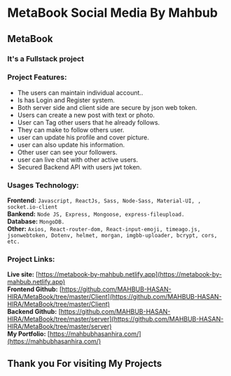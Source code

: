 # MetaBook Social Media By Mahbub

## MetaBook

### It's a Fullstack project

### Project Features:

- The users can maintain individual account..
- Is has Login and Register system.
- Both server side and client side are secure by json web token.
- Users can create a new post with text or photo.
- User can Tag other users that he already follows.
- They can make to follow others user.
- user can update his profile and cover picture.
- user can also update his information.
- Other user can see your followers.
- user can live chat with other active users.
- Secured Backend API with users jwt token.

### Usages Technology:
**Frontend:** `Javascript, ReactJs, Sass, Node-Sass, Material-UI, , socket.io-client`<br />
**Bankend:** `Node JS, Express, Mongoose, express-fileupload.`<br />
**Database:** `MongoDB.`<br />
**Other:** `Axios, React-router-dom, React-input-emoji, timeago.js, jsonwebtoken, Dotenv, helmet, morgan, imgbb-uploader, bcrypt, cors, etc.`<br />

### Project Links:
**Live site:** [https://metabook-by-mahbub.netlify.app](https://metabook-by-mahbub.netlify.app)<br />
**Frontend Github:** [https://github.com/MAHBUB-HASAN-HIRA/MetaBook/tree/master/Client](https://github.com/MAHBUB-HASAN-HIRA/MetaBook/tree/master/Client)<br />
**Backend Github:** [https://github.com/MAHBUB-HASAN-HIRA/MetaBook/tree/master/server](https://github.com/MAHBUB-HASAN-HIRA/MetaBook/tree/master/server)<br />
**My Portfolio:** [https://mahbubhasanhira.com/](https://mahbubhasanhira.com/)<br />

## Thank you For visiting My Projects
